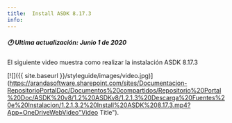 ```yaml
---
title:  Install ASDK 8.17.3
info:
---
```


##### 🕐 Ultima actualización: Junio 1 de 2020


El siguiente video muestra como realizar la instalación ASDK 8.17.3


[![]({{ site.baseurl }}/styleguide/images/video.jpg)](https://arandasoftware.sharepoint.com/sites/Documentacion-RepositorioPortalDoc/Documentos%20compartidos/Repositorio%20Portal%20Doc/ASDK%20v8/1.2%20ASDKv8/1.2.1.3%20Descarga%20Fuentes%20e%20Instalacion/1.2.1.3.2%20Install%20ASDK%208.17.3.mp4?App=OneDriveWebVideo"Video Title").
